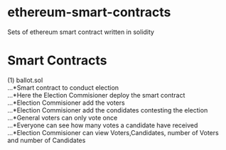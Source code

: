 # ethereum-smart-contracts
Sets of ethereum smart contract written in solidity

# Smart Contracts
 (1) ballot.sol  
...*Smart contract to conduct election  
...*Here the Election Commisioner deploy the smart contract  
...*Election Commisioner add the voters  
...*Election Commisioner add the condidates contesting the election  
...*General voters can only vote once  
...*Everyone can see how many votes a candidate have received  
...*Election Commisioner can view Voters,Candidates, number of Voters and number of Candidates  
